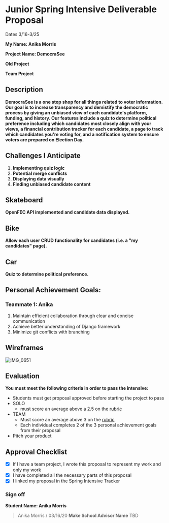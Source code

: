 # Junior Spring Intensive Deliverable Proposal

Dates 3/16-3/25

**My Name: Anika Morris** 


**Project Name: DemocraSee** 


**Old Project**


**Team Project**


## Description

**DemocraSee is a one stop shop for all things related to voter information. Our goal is to increase transparency and demistify the democratic process by giving an unbiased view of each candidate's platform, funding, and history. Our features include a quiz to determine political preference including which candidates most closely align with your views, a financial contribution tracker for each candidate, a page to track which candidates you're voting for, and a notification system to ensure voters are prepared on Election Day.**

## Challenges I Anticipate

1. **Implementing quiz logic**
2. **Potential merge conflicts**
3. **Displaying data visually**
4. **Finding unbiased candidate content**

## Skateboard

**OpenFEC API implemented and candidate data displayed.** 

## Bike

**Allow each user CRUD functionality for candidates (i.e. a "my candidates" page).** 

## Car

**Quiz to determine political preference.**

## Personal Achievement Goals:

### Teammate 1: Anika

1. Maintain efficient collaboration through clear and concise communication
1. Achieve better understanding of Django framework
1. Minimize git conflicts with branching


## Wireframes

![IMG_0651](https://user-images.githubusercontent.com/29615757/76796597-0927b880-6789-11ea-9346-449e20af50d9.jpg)


## Evaluation

**You must meet the following criteria in order to pass the intensive:**

- Students must get proposal approved before starting the project to pass
- SOLO 
    - must score an average above a 2.5 on the [rubric]
- TEAM 
    - Must score an average above 3 on the [rubric]
    - Each individual completes 2 of the 3 personal achievement goals from their proposal
- Pitch your product

[rubric]:https://docs.google.com/document/d/1IOQDmohLBEBT-hyr-2vgw1mbZUNsq3fHxVfH0oRmVt0/edit


## Approval Checklist
- [x] If I have a team project, I wrote this proposal to represent my work and only my work
- [x] I have completed all the necessary parts of this proposal
- [x] I linked my proposal in the Spring Intensive Tracker

### Sign off

**Student Name: Anika Morris**                
> Anika Morris / 03/16/20
**Make School Advisor Name**
> TBD
